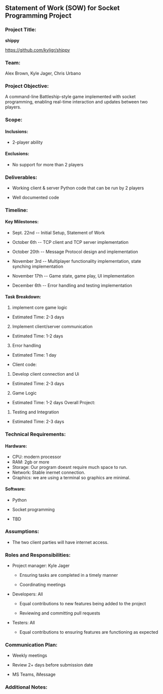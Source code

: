 Statement of Work (SOW) for Socket Programming Project
------------------------------------------------------

### Project Title:

__shippy__

<https://github.com/kyljgr/shippy>

### Team:

Alex Brown, Kyle Jager, Chris Urbano

### Project Objective:

[comment]: # ([Briefly describe the goal of the project. What problem are you trying to solve or what functionality are you aiming to achieve?])

A command-line Battleship-style game implemented with socket programming, enabling real-time interaction and updates between two players.

### Scope:

#### Inclusions:

[comment]: # ([List the specific tasks, features, or components that will be included in the project.])

-   2-player ability 

#### Exclusions:

[comment]: # ([List any tasks, features, or components that will not be included in the project.])

-   No support for more than 2 players

### Deliverables:

[comment]: # ([List the expected outputs or deliverables from the project, such as a working Python script, documentation, or presentations.])

-   Working client & server Python code that can be run by 2 players

-   Well documented code

### Timeline:

#### Key Milestones:

[comment]: # ([Outline the major milestones or checkpoints throughout the project, with estimated completion dates.])

-   Sept. 22nd -- Initial Setup, Statement of Work

-   October 6th -- TCP client and TCP server implementation

-   October 20th -- Message Protocol design and implementation

-   November 3rd -- Multiplayer functionality implementation, state synching implementation

-   November 17th -- Game state, game play, UI implementation

-   December 6th -- Error handling and testing implementation

#### Task Breakdown:

[comment]: # ([Create a detailed breakdown of tasks, assigning estimated hours or days to each.])

1. implement core game logic
  * Estimated Time: 2-3 days
2. Implement client/server communication
  * Estimated Time: 1-2 days
3. Error handling
  * Estimated Time: 1 day

- Client code:
1. Develop client connection and Ui
  * Estimated Time: 2-3 days
2. Game Logic
  * Estimated Time: 1-2 days
Overall Project:
1. Testing and Integration
  * Estimated Time: 2-3 days

### Technical Requirements:

#### Hardware:

[comment]: # ([Specify any hardware requirements, such as servers, networking equipment, or specific devices.])

-   CPU: modern processor
-   RAM: 2gb or more
-   Storage: Our program doesnt require much space to run.
-   Network: Stable inernet connection.
-   Graphics: we are using a terminal so graphics are minimal.


#### Software:

[comment]: # "([List the necessary software tools, programming languages (Python), libraries (socket, threading, etc.), and operating systems.])"

-   Python 

-   Socket programming

-   TBD

### Assumptions:

[comment]: # ([State any assumptions that are being made about the project, such as network connectivity or availability of resources.])

-   The two client parties will have internet access.

### Roles and Responsibilities:

[comment]: # ([Define the roles of team members, including project manager, developers, testers, etc., and their responsibilities.])

-   Project manager: Kyle Jager

    -   Ensuring tasks are completed in a timely manner

    -   Coordinating meetings

-   Developers: All

    -   Equal contributions to new features being added to the project
 
    -   Reviewing and committing pull requests

-   Testers: All

    -   Equal contributions to ensuring features are functioning as expected

### Communication Plan:

[comment]: # ([Outline the communication channels and frequency for project updates, meetings, and decision-making.])

-   Weekly meetings

-   Review 2+ days before submission date

-   MS Teams, iMessage

### Additional Notes:

[comment]: # ([Include any other relevant information or considerations that are specific to your project.])

